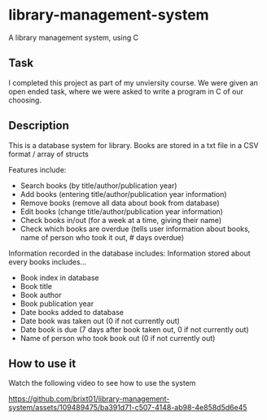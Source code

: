 # library-management-system
A library management system, using C

## Task

I completed this project as part of my unviersity course. We were given an open ended task, where we were asked to write a program in C of our choosing. 

## Description
This is a database system for library. Books are stored in a txt file in a CSV format / array of structs

Features include:
- Search books (by title/author/publication year)
- Add books (entering title/author/publication year information)
- Remove books (remove all data about book from database)
- Edit books (change title/author/publication year information)
- Check books in/out (for a week at a time, giving their name)
- Check which books are overdue (tells user information about books, name of person who took it out, # days overdue)

Information recorded in the database includes:
Information stored about every books includes...
- Book index in database
- Book title
- Book author
- Book publication year
- Date books added to database
- Date book was taken out (0 if not currently out)
- Date book is due (7 days after book taken out, 0 if not currently out)
- Name of person who took book out (0 if not currently out)

## How to use it

Watch the following video to see how to use the system

https://github.com/brixt01/library-management-system/assets/109489475/ba391d71-c507-4148-ab98-4e858d5d6e45
